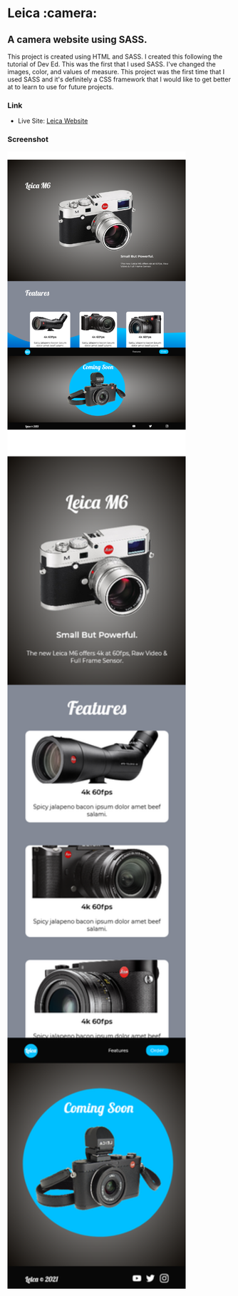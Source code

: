 <h1>Leica :camera:</h1>

<h2>A camera website using SASS.</h2>

<p>This project is created using HTML and SASS. I created this following the tutorial of Dev Ed. This was the first that I used SASS. I've changed the images, color, and values of measure. This project was the first time that I used SASS and it's definitely a CSS framework that I would like to get better at to learn to use for future projects. </p>

### Link

- Live Site: [Leica Website](https://leslielopez25.github.io/One-Color-Website/)

### Screenshot

<img src="/screenshots/desktop.png" width="400"><img src="/screenshots/mobile.png" width="400">

